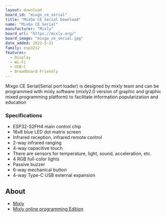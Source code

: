 ```yaml
---
layout: download
board_id: "mixgo_ce_serial"
title: "MixGo CE Serial Download"
name: "MixGo CE Serial"
manufacturer: "Mixly"
board_url: "https://mixly.org/"
board_image: "mixgo_ce_serial.jpg"
date_added: 2022-5-22
family: esp32s2
features:
  - Display
  - Wi-Fi
  - USB-C
  - Breadboard-Friendly
---
```


Mixgo CE Serial(Serial port loader) is designed by mixly team and can be programmed with mixly software (mixly2.0 version of graphic and graphic mixed programming platform) to facilitate information popularization and education

### Specifications
* ESP32-S2FH4 main control chip
* 16x8 blue LED dot matrix screen
* Infrared reception, infrared remote control
* 2-way infrared ranging
* 4-way capacitive touch
* There are sensors for temperature, light, sound, acceleration, etc.
* 4 RGB full-color lights
* Passive buzzer
* 6-way mechanical button
* 4-way Type-C USB external expansion

## About
* [Mixly](https://mixly.org/)
* [Mixly online programming Edition](https://xmote.org/)
